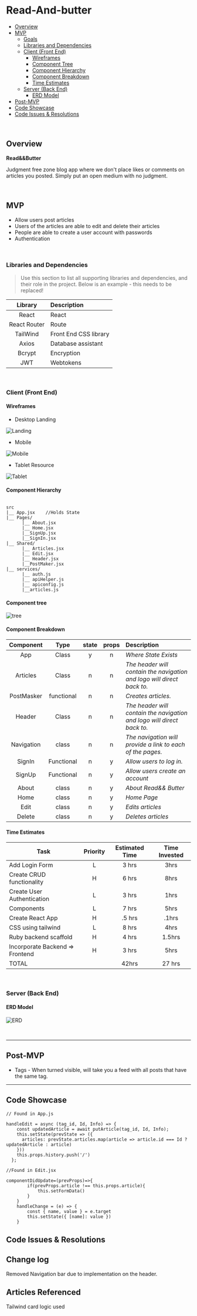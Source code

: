 # Read-And-butter


- [Overview](#overview)
- [MVP](#mvp)
  - [Goals](#goals)
  - [Libraries and Dependencies](#libraries-and-dependencies)
  - [Client (Front End)](#client-front-end)
    - [Wireframes](#wireframes)
    - [Component Tree](#component-tree)
    - [Component Hierarchy](#component-hierarchy)
    - [Component Breakdown](#component-breakdown)
    - [Time Estimates](#time-estimates)
  - [Server (Back End)](#server-back-end)
    - [ERD Model](#erd-model)
- [Post-MVP](#post-mvp)
- [Code Showcase](#code-showcase)
- [Code Issues & Resolutions](#code-issues--resolutions)

<br>

## Overview

**Read&&Butter** 

Judgment free zone blog app where we don't place likes or comments on articles you posted. Simply put an open medium with no judgment. 

<br>

## MVP


- Allow users post articles 
- Users of the articles are able to edit and delete their articles  
- People are able to create a user account with passwords
- Authentication


<br>

### Libraries and Dependencies

> Use this section to list all supporting libraries and dependencies, and their role in the project. Below is an example - this needs to be replaced!

|     Library      | Description                                |
| :--------------: | :----------------------------------------- |
|      React       | React|
|   React Router   | Route |
| TailWind | Front End CSS library |
|     Axios      | Database assistant |
|     Bcrypt      | Encryption |
|     JWT      | Webtokens |


<br>

### Client (Front End)

#### Wireframes






- Desktop Landing

![Landing](https://i.imgur.com/m5FQ4eB.png)

- Mobile

![Mobile](https://i.imgur.com/fqwx5DU.png)

- Tablet Resource

![Tablet](https://i.imgur.com/QOjq49h.png)




#### Component Hierarchy

``` structure

src
|__ App.jsx    //Holds State
|__ Pages/
      |__ About.jsx  
      |__ Home.jsx
      |__SignUp.jsx     
      |__SignIn.jsx
|__ Shared/
      |__ Articles.jsx
      |__ Edit.jsx
      |__ Header.jsx
      |__PostMaker.jsx
|__ services/
      |__ auth.js
      |__ apiHelper.js
      |__ apiconfig.js
      |__articles.js

```
#### Component tree
![tree](https://i.imgur.com/BQmEfnL.png)


#### Component Breakdown



|  Component   |    Type    | state | props | Description                                                      |
| :----------: | :--------: | :---: | :---: | :--------------------------------------------------------------- |
|    App    | Class |   y   |   n   | _Where State Exists_               |
|    Articles    | Class |   n   |   n   | _The header will contain the navigation and logo will direct back to._               |
|    PostMasker    | functional |   n   |   n   | _Creates articles._               |
|    Header    | Class |   n   |   n   | _The header will contain the navigation and logo will direct back to._               |
|  Navigation  | class |   n   |   n   | _The navigation will provide a link to each of the pages._       |
| SignIn | Functional |   n   |   y   | _Allow users to log in._                 |
| SignUp | Functional |   n   |   y   | _Allow users create an account_                 |
| About | class |   n   |   y   | _About Read&& Butter_                 |
| Home | class |   n   |   y   | _Home Page_                 |
| Edit | class |   n   |   y   | _Edits articles_                 |
| Delete | class |   n   |   y   | _Deletes articles_                 |

#### Time Estimates


| Task                | Priority | Estimated Time | Time Invested |
| ------------------- | :------: | :------------: | :-----------: | 
| Add Login Form    |    L     |     3 hrs      |      3hrs     |
| Create CRUD functionality |    H     |     6 hrs      |      8hrs     |
| Create User Authentication    |    L     |     3 hrs      |      1hrs     |
|  Components   |    L     |     7 hrs      |     5hrs     |
| Create React App   |    H     |     .5 hrs      |      .1hrs     |
| CSS using tailwind   |    L     |     8 hrs      |      4hrs     |
| Ruby backend scaffold   |    H     |     4 hrs      |      1.5hrs     |
| Incorporate Backend => Frontend   |    H     |     3 hrs      |      5hrs     |
| TOTAL               |          |     42hrs      |     27 hrs     |


<br>

### Server (Back End)

#### ERD Model
![ERD](https://i.imgur.com/rDkdUjb.png)


<br>

***

## Post-MVP
- Tags - When turned visible, will take you a feed with all posts that have the same tag.

***

## Code Showcase

```
// Found in App.js

handleEdit = async (tag_id, Id, Info) => {
    const updatedArticle = await putArticle(tag_id, Id, Info);
    this.setState(prevState => ({
      articles: prevState.articles.map(article => article.id === Id ? updatedArticle : article)
    }))
    this.props.history.push('/')
  };

//Found in Edit.jsx

componentDidUpdate=(prevProps)=>{
        if(prevProps.article !== this.props.article){
            this.setFormData()
        }
    }
    handleChange = (e) => {
        const { name, value } = e.target
        this.setState({ [name]: value })
    }

```

## Code Issues & Resolutions

## Change log
Removed Navigation bar due to implementation on the header.

## Articles Referenced

Tailwind card logic used 